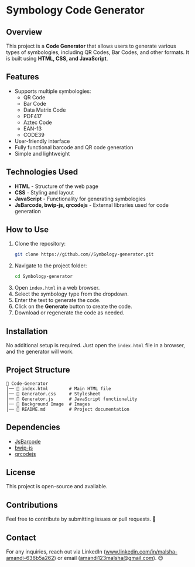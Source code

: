 # Symbology Code Generator

## Overview
This project is a **Code Generator** that allows users to generate various types of symbologies, including QR Codes, Bar Codes, and other formats. It is built using **HTML, CSS, and JavaScript**.

## Features
- Supports multiple symbologies:
  - QR Code
  - Bar Code
  - Data Matrix Code
  - PDF417
  - Aztec Code
  - EAN-13
  - CODE39
- User-friendly interface
- Fully functional barcode and QR code generation
- Simple and lightweight

## Technologies Used
- **HTML** - Structure of the web page
- **CSS** - Styling and layout
- **JavaScript** - Functionality for generating symbologies
- **JsBarcode, bwip-js, qrcodejs** - External libraries used for code generation

## How to Use
1. Clone the repository:
   ```bash
   git clone https://github.com//Symbology-generator.git
   ```
2. Navigate to the project folder:
   ```bash
   cd Symbology-generator
   ```
3. Open `index.html` in a web browser.
4. Select the symbology type from the dropdown.
5. Enter the text to generate the code.
6. Click on the **Generate** button to create the code.
7. Download or regenerate the code as needed.

## Installation
No additional setup is required. Just open the `index.html` file in a browser, and the generator will work.

## Project Structure
```
📂 Code-Generator
│── 📄 index.html        # Main HTML file
│── 📄 Generator.css     # Stylesheet
│── 📄 Generator.js      # JavaScript functionality
│── 📂 Background Image  # Images
│── 📜 README.md         # Project documentation
```

## Dependencies
- [JsBarcode](https://github.com/lindell/JsBarcode)
- [bwip-js](https://github.com/metafloor/bwip-js)
- [qrcodejs](https://github.com/davidshimjs/qrcodejs)

## License
This project is open-source and available.

## Contributions
Feel free to contribute by submitting issues or pull requests. 🚀

## Contact
For any inquiries, reach out via LinkedIn (www.linkedin.com/in/malsha-amandi-636b5a262) or email (amandi123malsha@gmail.com). 😊
